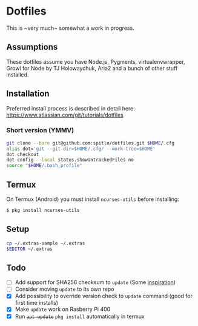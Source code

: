 # Dotfiles

This is ~very much~ somewhat a work in progress.

## Assumptions

These dotfiles assume you have Node.js, Pygments, virtualenvwrapper, Growl for Node by TJ Holowaychuk, Aria2 and a bunch of other stuff installed.

## Installation

Preferred install process is described in detail here:
<https://www.atlassian.com/git/tutorials/dotfiles>

### Short version (YMMV)

```bash
git clone --bare git@github.com:spitlo/dotfiles.git $HOME/.cfg
alias dot='git --git-dir=$HOME/.cfg/ --work-tree=$HOME'
dot checkout
dot config --local status.showUntrackedFiles no
source "$HOME/.bash_profile"
```

## Termux

On Termux (Android) you must install `ncurses-utils` before installing:

```bash
$ pkg install ncurses-utils
```

## Setup

```bash
cp ~/.extras-sample ~/.extras
$EDITOR ~/.extras
```

## Todo

- [ ] Add support for SHA256 checksum to `update` (Some [inspiration](https://github.com/client9/shlib/blob/master/hash_sha256.sh))
- [ ] Consider moving `update` to its own repo
- [x] Add possibility to override version check to `update` command (good for first time installs)
- [x] Make `update` work on Rasberry Pi 400
- [x] Run ~~`apt update`~~ `pkg install` automatically in termux
